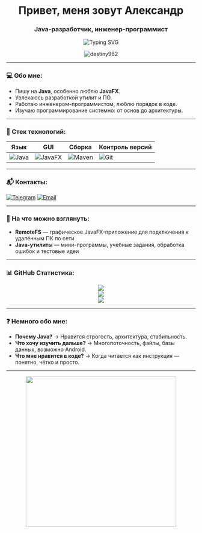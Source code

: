 <h1 align="center">Привет, меня зовут Александр</h1>
<h3 align="center">Java-разработчик, инженер-программист</h3>

<p align="center">
  <img src="https://readme-typing-svg.demolab.com?font=Fira+Code&pause=1000&color=F7F7F7&center=true&vCenter=true&width=435&lines=Java+разработчик;Инженер-программист;Пишу+на+Java,+JavaFX;Всегда+готов+учиться+новому!" alt="Typing SVG" />
</p>

<p align="center">
  <img src="https://komarev.com/ghpvc/?username=destiny962&label=View&color=blueviolet" alt="destiny962" />
</p>

---

### 💻 Обо мне:
- Пишу на **Java**, особенно люблю **JavaFX**.
- Увлекаюсь разработкой утилит и ПО.
- Работаю инженером-программистом, люблю порядок в коде.
- Изучаю программирование системно: от основ до архитектуры.

---

### 🧰 Стек технологий:

| Язык | GUI | Сборка | Контроль версий |
|------|-----|--------|-----------------|
| ![Java](https://img.shields.io/badge/Java-007396?style=flat-square&logo=java&logoColor=white) | ![JavaFX](https://img.shields.io/badge/JavaFX-0096C9?style=flat-square&logo=java&logoColor=white) | ![Maven](https://img.shields.io/badge/Maven-C71A36?style=flat-square&logo=apachemaven&logoColor=white) | ![Git](https://img.shields.io/badge/Git-F05032?style=flat-square&logo=git&logoColor=white) |

---

### 📬 Контакты:

[![Telegram](https://img.shields.io/badge/Telegram-26A5E4?style=flat-square&logo=telegram&logoColor=white)](https://t.me/mrxtq)
[![Email](https://img.shields.io/badge/Email-klyshnikov.alexandr@gmail.com-red?style=flat-square&logo=gmail&logoColor=white)](mailto:klyshnikov.alexandr@gmail.com)

---

### 📌 На что можно взглянуть:
- **RemoteFS** — графическое JavaFX-приложение для подключения к удалённым ПК по сети
- **Java-утилиты** — мини-программы, учебные задания, обработка ошибок и тестовые идеи

---

### 📊 GitHub Статистика:

<p align="center">
  <img src="https://github-readme-stats.vercel.app/api?username=destiny962&show_icons=true&theme=tokyonight" />
  <br>
  <img src="https://github-readme-stats.vercel.app/api/top-langs/?username=destiny962&layout=compact&theme=tokyonight" />
  <br>
  <img src="https://streak-stats.demolab.com/?user=destiny962&theme=tokyonight" />
</p>

---

### ❓ Немного обо мне:

- **Почему Java?** → Нравится строгость, архитектура, стабильность.
- **Что хочу изучить дальше?** → Многопоточность, файлы, базы данных, возможно Android.
- **Что мне нравится в коде?** → Когда читается как инструкция — понятно, чётко и просто.

---

<p align="center">
  <img src="https://media.giphy.com/media/qgQUggAC3Pfv687qPC/giphy.gif" width="400" />
</p>
